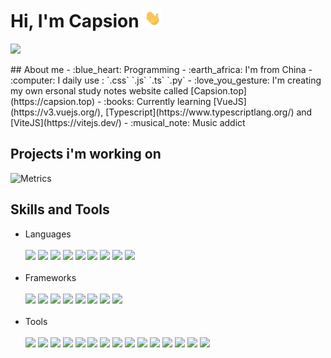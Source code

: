 <h1>Hi, I'm Capsion <img width="30px" src="https://github.com/MrAnyx/MrAnyx/blob/master/assets/hand.gif"></h1>
<p align="left">
  <img src = "https://github-readme-stats.vercel.app/api/top-langs/?username=mucpsing&theme=radical">
</p>
## About me
- :blue_heart: Programming
- :earth_africa: I'm from China
- :computer: I daily use :  `.css` `.js` `.ts` `.py`
- :love_you_gesture: I'm creating my own ersonal study notes website called [Capsion.top](https://capsion.top)
- :books: Currently learning [VueJS](https://v3.vuejs.org/), [Typescript](https://www.typescriptlang.org/) and [ViteJS](https://vitejs.dev/)
- :musical_note: Music addict

## Projects i'm working on
![Metrics](https://metrics.lecoq.io/mucpsing?template=classic&base.activity=0&base.community=0&base.repositories=0&base.metadata=0&languages=1&introduction=1&languages.limit=8&languages.threshold=0%25&languages.colors=github&languages.sections=most-used&languages.indepth=false&languages.analysis.timeout=15&languages.categories=markup%2C%20programming&languages.recent.categories=markup%2C%20programming&languages.recent.load=300&languages.recent.days=14&introduction.title=true&config.timezone=Asia%2FShanghai)



## Skills and Tools
<ul>
<li>Languages</li>
</br>
<img src="https://img.shields.io/badge/Markdown-000000?style=flat&logo=markdown&logoColor=white">
<img src="https://img.shields.io/badge/JavaScript-F7DF1E?style=flat&logo=javascript&logoColor=white">
<img src="https://img.shields.io/badge/HTML-E34F26?style=flat&logo=html5&logoColor=white">
<img src="https://img.shields.io/badge/pug-A86454?style=flat&logo=pug&logoColor=white">
<img src="https://img.shields.io/badge/CSS-1572B6?style=flat&logo=css3&logoColor=white">
<img src="https://img.shields.io/badge/stylus-5294E2?style=flat&logo=stylus&logoColor=white">
<img src="https://img.shields.io/badge/Json-000000?style=flat&logo=json&logoColor=white">
<img src="https://img.shields.io/badge/Python-3776AB?style=flat&logo=python&logoColor=white">
<img src="https://img.shields.io/badge/NodeJS-339933?style=flat&logo=node.js&logoColor=white">

</br>
</br>

<li>Frameworks</li>
</br>
<img src="https://img.shields.io/badge/VueJS-4FC08D?style=flat&logo=vue.js&logoColor=white">
<img src="https://img.shields.io/badge/uniapp-07C160?style=flat&logo=WeChat&logoColor=white">
<img src="https://img.shields.io/badge/Electron-47848F?style=flat&logo=electron&logoColor=white">
<img src="https://img.shields.io/badge/vite-646CFF?style=flat&logo=vite&logoColor=white">
<img src="https://img.shields.io/badge/webpack-8DD6F9?style=flat&logo=webpack&logoColor=white">
<img src="https://img.shields.io/badge/rollup-EC4A3F?style=flat&logo=rollup.js&logoColor=white">
<img src="https://img.shields.io/badge/JQuery-0769AD?style=flat&logo=jquery&logoColor=white">
<img src="https://img.shields.io/badge/GraphQL-E10098?style=flat&logo=graphql&logoColor=white">

</br>
</br>

<li>Tools</li>
</br>
<img src="https://img.shields.io/badge/NGINX-009639?style=flat&logo=NGINX&logoColor=white">
<img src="https://img.shields.io/badge/Git-F05032?style=flat&logo=git&logoColor=white">
<img src="https://img.shields.io/badge/NPM-CB3837?style=flat&logo=npm&logoColor=white">
<img src="https://img.shields.io/badge/Sublime%20Text-FF9800?style=flat&logo=Sublime%20Text&logoColor=white">
<img src="https://img.shields.io/badge/PyCharm-green?style=flat&logo=PyCharm&logoColor=white">
<img src="https://img.shields.io/badge/Visual Studio Code-007ACC?style=flat&logo=visual-studio-code&logoColor=white">
<img src="https://img.shields.io/badge/docker-2496ED?style=flat&logo=Docker&logoColor=white">
<img src="https://img.shields.io/badge/JenKins-D24939?style=flat&logo=Jenkins&logoColor=white">
<img src="https://img.shields.io/badge/CentOS-262577?style=flat&logo=CentOS&logoColor=white">
<img src="https://img.shields.io/badge/FileZilla-BF0000?style=flat&logo=filezilla&logoColor=white">
<img src="https://img.shields.io/badge/Photoshop-31A8FF?style=flat&logo=adobe-photoshop&logoColor=white">
<img src="https://img.shields.io/badge/MySQL-4479A1?style=flat&logo=MySQL&logoColor=white">
<img src="https://img.shields.io/badge/MongoDB-47A248?style=flat&logo=MongoDB&logoColor=white">
<img src="https://img.shields.io/badge/MariaDB-003545?style=flat&logo=mariadb&logoColor=white">
<img src="https://img.shields.io/badge/Swagger-85EA2D?style=flat&logo=Swagger&logoColor=white">

</br>
</br>
</ul>


